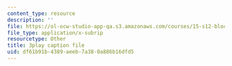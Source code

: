 ```yaml
---
content_type: resource
description: ''
file: https://ol-ocw-studio-app-qa.s3.amazonaws.com/courses/15-s12-blockchain-and-money-fall-2018/df61b91b4389aeeb7a380a886b16dfd5_GLVrOlHLJ1U.srt
file_type: application/x-subrip
resourcetype: Other
title: 3play caption file
uid: df61b91b-4389-aeeb-7a38-0a886b16dfd5
---
```

